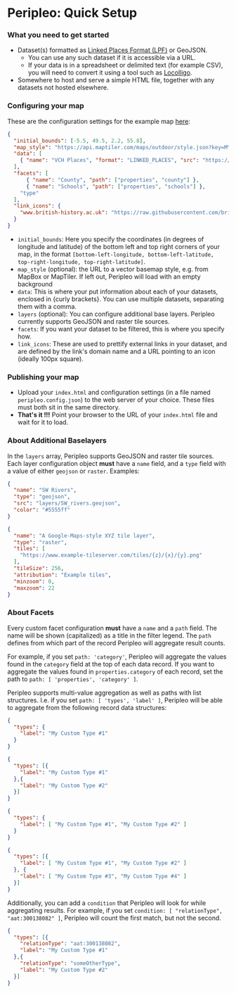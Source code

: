 # Peripleo: Quick Setup #

### What you need to get started ###

* Dataset(s) formatted as [Linked Places Format (LPF)](https://github.com/LinkedPasts/linked-places-format/blob/master/README.md) or GeoJSON. 
    * You can use any such dataset if it is accessible via a URL.
    * If your data is in a spreadsheet or delimited text (for example CSV), you will need to convert it using a tool such as [Locolligo](https://github.com/docuracy/Locolligo/blob/main/README.md).
* Somewhere to host and serve a simple HTML file, together with any datasets not hosted elsewhere.

### Configuring your map ###

These are the configuration settings for the example map [here](https://descartes.emew.io/VCH/): 

```json
{
  "initial_bounds": [-5.5, 49.5, 2.2, 55.8],
  "map_style": "https://api.maptiler.com/maps/outdoor/style.json?key=MY_API_KEY",
  "data": [
    { "name": "VCH Places", "format": "LINKED_PLACES", "src": "https://docuracy.github.io/Locolligo/datasets/VCH-Places.lp.json" }
  ],
  "facets": [
	  { "name": "County", "path": ["properties", "county"] },
	  { "name": "Schools", "path": ["properties", "schools"] },
    "type"
  ],
  "link_icons": {
    "www.british-history.ac.uk": "https://raw.githubusercontent.com/britishlibrary/peripleo-lanc/main/logos/bho.png"
  }
}
```

* `initial_bounds`: Here you specify the coordinates (in degrees of longitude and latitude) of the bottom left and top right corners of your map, in the format `[bottom-left-longitude, bottom-left-latitude, top-right-longitude, top-right-latitude]`.
* `map_style` (optional): the URL to a vector basemap style, e.g. from MapBox or MapTiler. If left out, Peripleo will load with an empty background
* `data`: This is where your put information about each of your datasets, enclosed in {curly brackets}. You can use multiple datasets, separating them with a comma. 
* `layers` (optional): You can configure additional base layers. Peripleo currently supports GeoJSON and raster tile sources.
* `facets`: If you want your dataset to be filtered, this is where you specify how.
* `link_icons`: These are used to prettify external links in your dataset, and are defined by the link's domain name and a URL pointing to an icon (ideally 100px square).

### Publishing your map ###

* Upload your `index.html` and configuration settings (in a file named `peripleo.config.json`) to the web server of your choice. These files must both sit in the same directory.
* **That's it !!!** Point your browser to the URL of your `index.html` file and wait for it to load.

### About Additional Baselayers

In the `layers` array, Peripleo supports GeoJSON and raster tile sources. Each layer configuration object __must__
have a `name` field, and a `type` field with a value of either `geojson` or `raster`. Examples:

```json
{ 
  "name": "SW Rivers", 
  "type": "geojson",
  "src": "layers/SW_rivers.geojson", 
  "color": "#5555ff" 
}
```

```json
{
  "name": "A Google-Maps-style XYZ tile layer",
  "type": "raster",
  "tiles": [
    "https://www.example-tileserver.com/tiles/{z}/{x}/{y}.png"
  ],
  "tileSize": 256,
  "attribution": "Example tiles",
  "minzoom": 0,
  "maxzoom": 22
}
```

### About Facets

Every custom facet configuration __must__ have a `name` and a `path` field. The name will be shown (capitalized)
as a title in the filter legend. The `path` defines from which part of the record Peripleo will aggregate 
result counts.

For example, if you set `path: 'category'`, Peripleo will aggregate the values found in the `category` field at 
the top of each data record. If you want to aggregate the values found in `properties.category` of each record,
set the path to `path: [ 'properties', 'category' ]`.

Peripleo supports multi-value aggregation as well as paths with list structures. I.e. if you set 
`path: [ 'types', 'label' ]`, Peripleo will be able to aggregate from the following record data structures:

```json
{
  "types": {
    "label": "My Custom Type #1"
  }
}
```

```json
{
  "types": [{
    "label": "My Custom Type #1"
  },{
    "label": "My Custom Type #2"
  }]
}
```


```json
{
  "types": {
    "label": [ "My Custom Type #1", "My Custom Type #2" ]
  }
}
```

```json
{
  "types": [{
    "label": [ "My Custom Type #1", "My Custom Type #2" ]
  }, {
    "label": [ "My Custom Type #3", "My Custom Type #4" ]
  }]
}
```

Additionally, you can add a `condition` that Peripleo will look for while aggregating results. For example,
if you set `condition: [ "relationType", "aat:300138082" ]`, Peripleo will count the first match, but not the second.

```json
{
  "types": [{
    "relationType": "aat:300138082",
    "label": "My Custom Type #1"
  },{
    "relationType": "someOtherType",
    "label": "My Custom Type #2"
  }]
}
```


